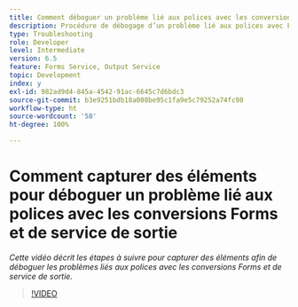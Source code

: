 ```yaml
---
title: Comment déboguer un problème lié aux polices avec les conversions de service Forms et Output
description: Procédure de débogage d’un problème lié aux polices avec Forms et le service de sortie
type: Troubleshooting
role: Developer
level: Intermediate
version: 6.5
feature: Forms Service, Output Service
topic: Development
index: y
exl-id: 982ad9d4-845a-4542-91ac-6645c7d6bdc3
source-git-commit: b3e9251bdb18a008be95c1fa9e5c79252a74fc98
workflow-type: ht
source-wordcount: '58'
ht-degree: 100%

---
```


# Comment capturer des éléments pour déboguer un problème lié aux polices avec les conversions Forms et de service de sortie

*Cette vidéo décrit les étapes à suivre pour capturer des éléments afin de déboguer les problèmes liés aux polices avec les conversions Forms et de service de sortie.*

>[!VIDEO](https://video.tv.adobe.com/v/335487?quality=12&learn=on)
